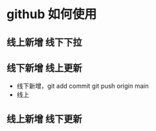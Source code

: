 # github 如何使用
## 线上新增 线下下拉

## 线下新增 线上更新


- 线下新增，git add  commit git push origin main
- 线上 
    


## 线上新增 线下更新
